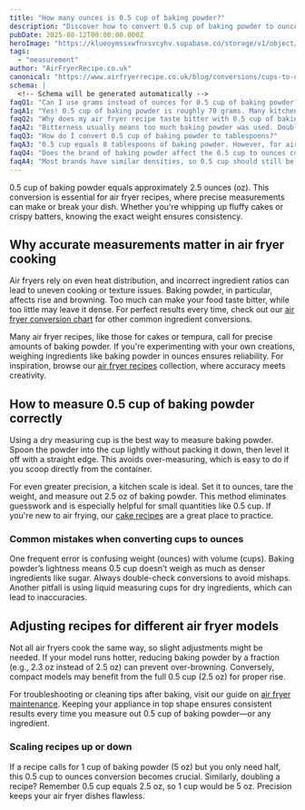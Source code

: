 ```yaml
---
title: "How many ounces is 0.5 cup of baking powder?"
description: "Discover how to convert 0.5 cup of baking powder to ounces for perfect air fryer recipes. Get accurate measurements in seconds!"
pubDate: 2025-08-12T00:00:00.000Z
heroImage: "https://klueoymssxwfnxsvcyhv.supabase.co/storage/v1/object/public/Shmucket/how-many-ounces-is-0-5-cup-of-baking-powder.webp"
tags:
  - "measurement"
author: "AirFryerRecipe.co.uk"
canonical: "https://www.airfryerrecipe.co.uk/blog/conversions/cups-to-ounces/how-many-ounces-is-0-5-cup-of-baking-powder"
schema: |
  <!-- Schema will be generated automatically -->
faqQ1: "Can I use grams instead of ounces for 0.5 cup of baking powder?"
faqA1: "Yes! 0.5 cup of baking powder is roughly 70 grams. Many kitchen scales toggle between ounces and grams, so choose whichever unit you prefer. Grams are often more precise for small measurements like baking powder."
faqQ2: "Why does my air fryer recipe taste bitter with 0.5 cup of baking powder?"
faqA2: "Bitterness usually means too much baking powder was used. Double-check your measurements—0.5 cup should be 2.5 oz (or 70g). Over-measuring can overwhelm the recipe. Also, ensure your baking powder is fresh, as old stock loses potency and may require adjustment."
faqQ3: "How do I convert 0.5 cup of baking powder to tablespoons?"
faqA3: "0.5 cup equals 8 tablespoons of baking powder. However, for air fryer recipes, weighing in ounces (2.5 oz) is more reliable, as tablespoon measurements can vary based on how tightly the powder is packed."
faqQ4: "Does the brand of baking powder affect the 0.5 cup to ounces conversion?"
faqA4: "Most brands have similar densities, so 0.5 cup should still be around 2.5 oz. However, if using a specialty product (e.g., aluminum-free), check the label for weight per cup. When in doubt, weigh it for accuracy, especially in air fryer baking where precision matters."
---
```

<p>0.5 cup of baking powder equals approximately 2.5 ounces (oz). This conversion is essential for air fryer recipes, where precise measurements can make or break your dish. Whether you're whipping up fluffy cakes or crispy batters, knowing the exact weight ensures consistency.</p>

<h2>Why accurate measurements matter in air fryer cooking</h2>
<p>Air fryers rely on even heat distribution, and incorrect ingredient ratios can lead to uneven cooking or texture issues. Baking powder, in particular, affects rise and browning. Too much can make your food taste bitter, while too little may leave it dense. For perfect results every time, check out our <a href=https://www.airfryerrecipe.co.uk/air-fryer-conversion-chart>air fryer conversion chart</a> for other common ingredient conversions.</p>
<p>Many air fryer recipes, like those for cakes or tempura, call for precise amounts of baking powder. If you're experimenting with your own creations, weighing ingredients like baking powder in ounces ensures reliability. For inspiration, browse our <a href=https://www.airfryerrecipe.co.uk/recipes>air fryer recipes</a> collection, where accuracy meets creativity.</p>

<h2>How to measure 0.5 cup of baking powder correctly</h2>
<p>Using a dry measuring cup is the best way to measure baking powder. Spoon the powder into the cup lightly without packing it down, then level it off with a straight edge. This avoids over-measuring, which is easy to do if you scoop directly from the container.</p>
<p>For even greater precision, a kitchen scale is ideal. Set it to ounces, tare the weight, and measure out 2.5 oz of baking powder. This method eliminates guesswork and is especially helpful for small quantities like 0.5 cup. If you're new to air frying, our <a href=https://www.airfryerrecipe.co.uk/recipe-category/cakes>cake recipes</a> are a great place to practice.</p>

<h3>Common mistakes when converting cups to ounces</h3>
<p>One frequent error is confusing weight (ounces) with volume (cups). Baking powder’s lightness means 0.5 cup doesn’t weigh as much as denser ingredients like sugar. Always double-check conversions to avoid mishaps. Another pitfall is using liquid measuring cups for dry ingredients, which can lead to inaccuracies.</p>

<h2>Adjusting recipes for different air fryer models</h2>
<p>Not all air fryers cook the same way, so slight adjustments might be needed. If your model runs hotter, reducing baking powder by a fraction (e.g., 2.3 oz instead of 2.5 oz) can prevent over-browning. Conversely, compact models may benefit from the full 0.5 cup (2.5 oz) for proper rise.</p>
<p>For troubleshooting or cleaning tips after baking, visit our guide on <a href=https://www.airfryerrecipe.co.uk/air-fryer-cleaner>air fryer maintenance</a>. Keeping your appliance in top shape ensures consistent results every time you measure out 0.5 cup of baking powder—or any ingredient.</p>

<h3>Scaling recipes up or down</h3>
<p>If a recipe calls for 1 cup of baking powder (5 oz) but you only need half, this 0.5 cup to ounces conversion becomes crucial. Similarly, doubling a recipe? Remember 0.5 cup equals 2.5 oz, so 1 cup would be 5 oz. Precision keeps your air fryer dishes flawless.</p>
